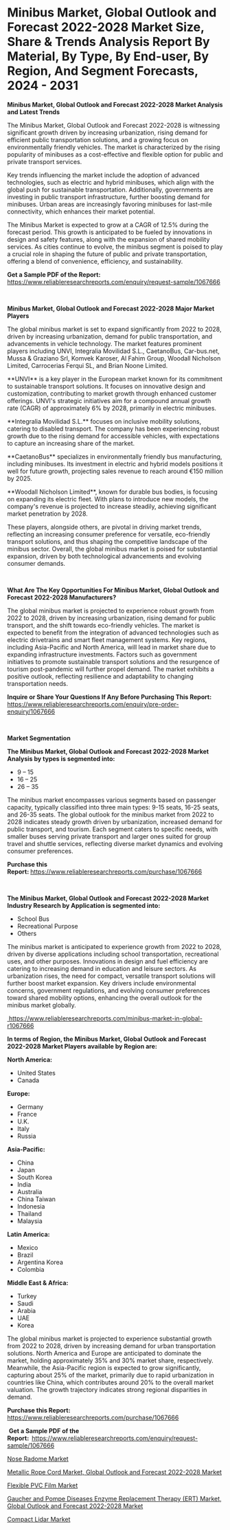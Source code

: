 <p><h1>Minibus Market, Global Outlook and Forecast 2022-2028 Market Size, Share & Trends Analysis Report By Material, By Type, By End-user, By Region, And Segment Forecasts, 2024 - 2031</h1></p><p><strong>Minibus Market, Global Outlook and Forecast 2022-2028 Market Analysis and Latest Trends</strong></p>
<p><p>The Minibus Market, Global Outlook and Forecast 2022-2028 is witnessing significant growth driven by increasing urbanization, rising demand for efficient public transportation solutions, and a growing focus on environmentally friendly vehicles. The market is characterized by the rising popularity of minibuses as a cost-effective and flexible option for public and private transport services. </p><p>Key trends influencing the market include the adoption of advanced technologies, such as electric and hybrid minibuses, which align with the global push for sustainable transportation. Additionally, governments are investing in public transport infrastructure, further boosting demand for minibuses. Urban areas are increasingly favoring minibuses for last-mile connectivity, which enhances their market potential.</p><p>The Minibus Market is expected to grow at a CAGR of 12.5% during the forecast period. This growth is anticipated to be fueled by innovations in design and safety features, along with the expansion of shared mobility services. As cities continue to evolve, the minibus segment is poised to play a crucial role in shaping the future of public and private transportation, offering a blend of convenience, efficiency, and sustainability.</p></p>
<p><strong>Get a Sample PDF of the Report:&nbsp;</strong> <a href="https://www.reliableresearchreports.com/enquiry/request-sample/1067666">https://www.reliableresearchreports.com/enquiry/request-sample/1067666</a></p>
<p>&nbsp;</p>
<p><strong>Minibus Market, Global Outlook and Forecast 2022-2028 Major Market Players</strong></p>
<p><p>The global minibus market is set to expand significantly from 2022 to 2028, driven by increasing urbanization, demand for public transportation, and advancements in vehicle technology. The market features prominent players including UNVI, Integralia Movilidad S.L., CaetanoBus, Car-bus.net, Mussa & Graziano Srl, Komvek Karoser, Al Fahim Group, Woodall Nicholson Limited, Carrocerias Ferqui SL, and Brian Noone Limited.</p><p>**UNVI** is a key player in the European market known for its commitment to sustainable transport solutions. It focuses on innovative design and customization, contributing to market growth through enhanced customer offerings. UNVI's strategic initiatives aim for a compound annual growth rate (CAGR) of approximately 6% by 2028, primarily in electric minibuses.</p><p>**Integralia Movilidad S.L.** focuses on inclusive mobility solutions, catering to disabled transport. The company has been experiencing robust growth due to the rising demand for accessible vehicles, with expectations to capture an increasing share of the market.</p><p>**CaetanoBus** specializes in environmentally friendly bus manufacturing, including minibuses. Its investment in electric and hybrid models positions it well for future growth, projecting sales revenue to reach around €150 million by 2025.</p><p>**Woodall Nicholson Limited**, known for durable bus bodies, is focusing on expanding its electric fleet. With plans to introduce new models, the company's revenue is projected to increase steadily, achieving significant market penetration by 2028.</p><p>These players, alongside others, are pivotal in driving market trends, reflecting an increasing consumer preference for versatile, eco-friendly transport solutions, and thus shaping the competitive landscape of the minibus sector. Overall, the global minibus market is poised for substantial expansion, driven by both technological advancements and evolving consumer demands.</p></p>
<p>&nbsp;</p>
<p><strong>What Are The Key Opportunities For Minibus Market, Global Outlook and Forecast 2022-2028 Manufacturers?</strong></p>
<p><p>The global minibus market is projected to experience robust growth from 2022 to 2028, driven by increasing urbanization, rising demand for public transport, and the shift towards eco-friendly vehicles. The market is expected to benefit from the integration of advanced technologies such as electric drivetrains and smart fleet management systems. Key regions, including Asia-Pacific and North America, will lead in market share due to expanding infrastructure investments. Factors such as government initiatives to promote sustainable transport solutions and the resurgence of tourism post-pandemic will further propel demand. The market exhibits a positive outlook, reflecting resilience and adaptability to changing transportation needs.</p></p>
<p><strong>Inquire or Share Your Questions If Any Before Purchasing This Report:</strong> <a href="https://www.reliableresearchreports.com/enquiry/pre-order-enquiry/1067666">https://www.reliableresearchreports.com/enquiry/pre-order-enquiry/1067666</a></p>
<p>&nbsp;</p>
<p><strong>Market Segmentation</strong></p>
<p><strong>The Minibus Market, Global Outlook and Forecast 2022-2028 Market Analysis by types is segmented into:</strong></p>
<p><ul><li>9 – 15</li><li>16 – 25</li><li>26 – 35</li></ul></p>
<p><p>The minibus market encompasses various segments based on passenger capacity, typically classified into three main types: 9-15 seats, 16-25 seats, and 26-35 seats. The global outlook for the minibus market from 2022 to 2028 indicates steady growth driven by urbanization, increased demand for public transport, and tourism. Each segment caters to specific needs, with smaller buses serving private transport and larger ones suited for group travel and shuttle services, reflecting diverse market dynamics and evolving consumer preferences.</p></p>
<p><strong>Purchase this Report:&nbsp;</strong><a href="https://www.reliableresearchreports.com/purchase/1067666">https://www.reliableresearchreports.com/purchase/1067666</a></p>
<p>&nbsp;</p>
<p><strong>The Minibus Market, Global Outlook and Forecast 2022-2028 Market Industry Research by Application is segmented into:</strong></p>
<p><ul><li>School Bus</li><li>Recreational Purpose</li><li>Others</li></ul></p>
<p><p>The minibus market is anticipated to experience growth from 2022 to 2028, driven by diverse applications including school transportation, recreational uses, and other purposes. Innovations in design and fuel efficiency are catering to increasing demand in education and leisure sectors. As urbanization rises, the need for compact, versatile transport solutions will further boost market expansion. Key drivers include environmental concerns, government regulations, and evolving consumer preferences toward shared mobility options, enhancing the overall outlook for the minibus market globally.</p></p>
<p><a href="https://www.reliableresearchreports.com/minibus-market-in-global-r1067666">&nbsp;https://www.reliableresearchreports.com/minibus-market-in-global-r1067666</a></p>
<p><strong>In terms of Region, the Minibus Market, Global Outlook and Forecast 2022-2028 Market Players available by Region are:</strong></p>
<p>
    <p> <strong> North America: </strong>
        <ul>
            <li>United States</li>
            <li>Canada</li>
        </ul>
        </p> 
    <p> <strong> Europe: </strong>
        <ul>
            <li>Germany</li>
            <li>France</li>
            <li>U.K.</li>
            <li>Italy</li>
            <li>Russia</li>
        </ul>
        </p> 
    <p> <strong> Asia-Pacific: </strong>
        <ul>
            <li>China</li>
            <li>Japan</li>
            <li>South Korea</li>
            <li>India</li>
            <li>Australia</li>
            <li>China Taiwan</li>
            <li>Indonesia</li>
            <li>Thailand</li>
            <li>Malaysia</li>
        </ul>
        </p> 
    <p> <strong> Latin America: </strong>
        <ul>
            <li>Mexico</li>
            <li>Brazil</li>
            <li>Argentina Korea</li>
            <li>Colombia</li>
        </ul>
        </p> 
    <p> <strong> Middle East & Africa: </strong>
        <ul>
            <li>Turkey</li>
            <li>Saudi</li>
            <li>Arabia</li>
            <li>UAE</li>
            <li>Korea</li>
        </ul>
    </p>
    </p>
<p><p>The global minibus market is projected to experience substantial growth from 2022 to 2028, driven by increasing demand for urban transportation solutions. North America and Europe are anticipated to dominate the market, holding approximately 35% and 30% market share, respectively. Meanwhile, the Asia-Pacific region is expected to grow significantly, capturing about 25% of the market, primarily due to rapid urbanization in countries like China, which contributes around 20% to the overall market valuation. The growth trajectory indicates strong regional disparities in demand.</p></p>
<p><strong>Purchase this Report: </strong><a href="https://www.reliableresearchreports.com/purchase/1067666">https://www.reliableresearchreports.com/purchase/1067666</a></p>
<p>&nbsp;<strong>Get a Sample PDF of the Report:&nbsp;&nbsp;</strong><a href="https://www.reliableresearchreports.com/enquiry/request-sample/1067666">https://www.reliableresearchreports.com/enquiry/request-sample/1067666</a></p>
<p><strong></strong></p>
<p><p><a href="https://medium.com/@rodromyiai/the-global-market-overview-of-the-nose-radome-market-provides-a-unique-perspective-on-the-key-87e39fcbb799">Nose Radome Market</a></p><p><a href="https://github.com/angelajermaine/Market-Research-Report-List-5/blob/main/metallic-rope-cord-market-global-outlook-and-forecast-2022-2028-market.md">Metallic Rope Cord Market, Global Outlook and Forecast 2022-2028 Market</a></p><p><a href="https://issuu.com/reportprime-2/docs/flexible-pvc-film-market-size-2030._df4f58d57596be">Flexible PVC Film Market</a></p><p><a href="https://github.com/NargisHussain432/Market-Research-Report-List-1/blob/main/gaucher-and-pompe-diseases-enzyme-replacement-therapy-ert-market-global-outlook-and-forecast-2022-2028-market.md">Gaucher and Pompe Diseases Enzyme Replacement Therapy (ERT) Market, Global Outlook and Forecast 2022-2028 Market</a></p><p><a href="https://medium.com/@rodromyiai/the-compact-lidar-market-research-report-provides-an-in-depth-and-up-to-date-analysis-of-the-d6c3ea396cf1">Compact Lidar Market</a></p></p>